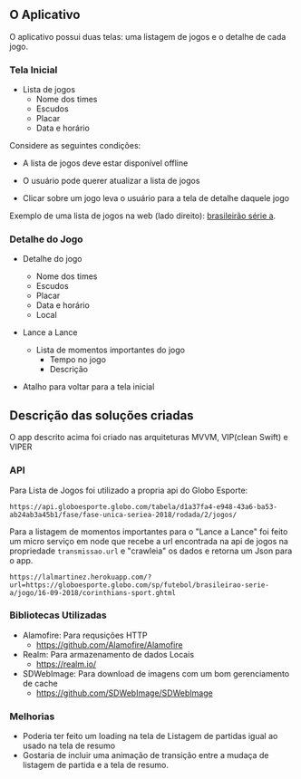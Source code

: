 ## O Aplicativo

O aplicativo possui duas telas: uma listagem de jogos e o detalhe de cada jogo.

### Tela Inicial

- Lista de jogos
  - Nome dos times
  - Escudos
  - Placar
  - Data e horário

Considere as seguintes condições:

- A lista de jogos deve estar disponível offline

- O usuário pode querer atualizar a lista de jogos

- Clicar sobre um jogo leva o usuário para a tela de detalhe daquele jogo

Exemplo de uma lista de jogos na web (lado direito): [brasileirão série a](http://globoesporte.globo.com/futebol/brasileirao-serie-a/).

### Detalhe do Jogo

- Detalhe do jogo
  - Nome dos times
  - Escudos
  - Placar
  - Data e horário
  - Local

- Lance a Lance
  - Lista de momentos importantes do jogo
    - Tempo no jogo
    - Descrição

- Atalho para voltar para a tela inicial


## Descrição das soluções criadas
O app descrito acima foi criado nas arquiteturas MVVM, VIP(clean Swift) e VIPER


### API

Para Lista de Jogos foi utilizado a propria api do Globo Esporte:
```
https://api.globoesporte.globo.com/tabela/d1a37fa4-e948-43a6-ba53-ab24ab3a45b1/fase/fase-unica-seriea-2018/rodada/2/jogos/
```
Para a listagem de momentos importantes para o "Lance a Lance" foi feito um micro serviço em node que recebe a url encontrada na api de jogos na propriedade `transmissao.url` e "crawleia" os dados e retorna um Json para o app.
```
https://lalmartinez.herokuapp.com/?url=https://globoesporte.globo.com/sp/futebol/brasileirao-serie-a/jogo/16-09-2018/corinthians-sport.ghtml
```

### Bibliotecas Utilizadas

  - Alamofire: Para requsições HTTP 
    - https://github.com/Alamofire/Alamofire
  - Realm: Para armazenamento de dados Locais
    - https://realm.io/
  - SDWebImage: Para download de imagens com um bom gerenciamento de cache
    - https://github.com/SDWebImage/SDWebImage

### Melhorias
  - Poderia ter feito um loading na tela de Listagem de partidas igual ao usado na tela de resumo
  - Gostaria de incluir uma animação de transição entre a mudaça de listagem de partida e a tela de resumo.
